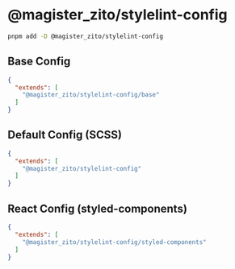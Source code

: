 # @magister_zito/stylelint-config

```bash
pnpm add -D @magister_zito/stylelint-config
```

## Base Config

```json
{
  "extends": [
    "@magister_zito/stylelint-config/base"
  ]
}
```

## Default Config (SCSS)

```json
{
  "extends": [
    "@magister_zito/stylelint-config"
  ]
}
```

## React Config (styled-components)

```json
{
  "extends": [
    "@magister_zito/stylelint-config/styled-components"
  ]
}
```

